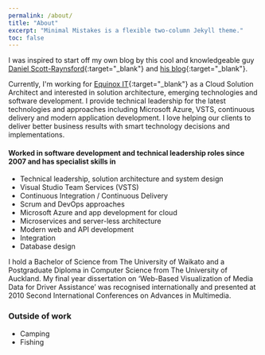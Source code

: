 ```yaml
---
permalink: /about/
title: "About"
excerpt: "Minimal Mistakes is a flexible two-column Jekyll theme."
toc: false
---
```


I was inspired to start off my own blog by this cool and knowledgeable guy [Daniel Scott-Raynsford](https://www.linkedin.com/in/dscottraynsford/){:target="_blank"} and [his blog](https://dscottraynsford.wordpress.com/){:target="_blank"}.

Currently, I'm working for [Equinox IT](https://www.equinox.co.nz/){:target="_blank"} as a Cloud Solution Architect and interested in solution architecture, emerging technologies and software development. I provide technical leadership for the latest technologies and approaches including Microsoft Azure, VSTS, continuous delivery and modern application development. I love helping our clients to deliver better business results with smart technology decisions and implementations.

#### Worked in software development and technical leadership roles since 2007 and has specialist skills in
* Technical leadership, solution architecture and system design
* Visual Studio Team Services (VSTS)
* Continuous Integration / Continuous Delivery
* Scrum and DevOps approaches
* Microsoft Azure and app development for cloud
* Microservices and server-less architecture
* Modern web and API development
* Integration
* Database design

I hold a Bachelor of Science from The University of Waikato and a Postgraduate Diploma in Computer Science from The University of Auckland. My final year dissertation on ‘Web-Based Visualization of Media Data for Driver Assistance’ was recognised internationally and presented at 2010 Second International Conferences on Advances in Multimedia.

### Outside of work
* Camping 
* Fishing
